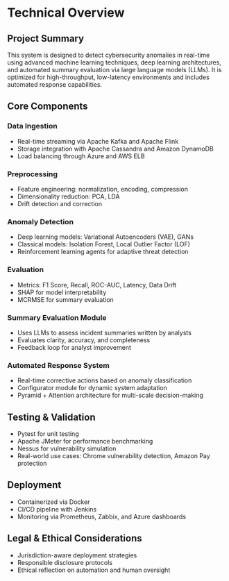 # Technical Overview

##  Project Summary
This system is designed to detect cybersecurity anomalies in real-time using advanced machine learning techniques, deep learning architectures, and automated summary evaluation via large language models (LLMs). It is optimized for high-throughput, low-latency environments and includes automated response capabilities.

##  Core Components

###  Data Ingestion
- Real-time streaming via Apache Kafka and Apache Flink
- Storage integration with Apache Cassandra and Amazon DynamoDB
- Load balancing through Azure and AWS ELB

###  Preprocessing
- Feature engineering: normalization, encoding, compression
- Dimensionality reduction: PCA, LDA
- Drift detection and correction

###  Anomaly Detection
- Deep learning models: Variational Autoencoders (VAE), GANs
- Classical models: Isolation Forest, Local Outlier Factor (LOF)
- Reinforcement learning agents for adaptive threat detection

###  Evaluation
- Metrics: F1 Score, Recall, ROC-AUC, Latency, Data Drift
- SHAP for model interpretability
- MCRMSE for summary evaluation

###  Summary Evaluation Module
- Uses LLMs to assess incident summaries written by analysts
- Evaluates clarity, accuracy, and completeness
- Feedback loop for analyst improvement

###  Automated Response System
- Real-time corrective actions based on anomaly classification
- Configurator module for dynamic system adaptation
- Pyramid + Attention architecture for multi-scale decision-making

##  Testing & Validation
- Pytest for unit testing
- Apache JMeter for performance benchmarking
- Nessus for vulnerability simulation
- Real-world use cases: Chrome vulnerability detection, Amazon Pay protection

##  Deployment
- Containerized via Docker
- CI/CD pipeline with Jenkins
- Monitoring via Prometheus, Zabbix, and Azure dashboards

##  Legal & Ethical Considerations
- Jurisdiction-aware deployment strategies
- Responsible disclosure protocols
- Ethical reflection on automation and human oversight

